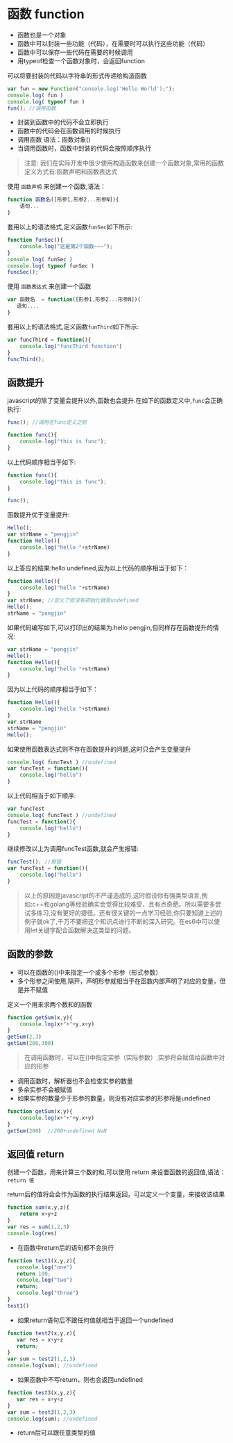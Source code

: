# 函数 function

* 函数也是一个对象
* 函数中可以封装一些功能（代码），在需要时可以执行这些功能（代码）
* 函数中可以保存一些代码在需要的时候调用
* 用typeof检查一个函数对象时，会返回function

可以将要封装的代码以字符串的形式传递给构造函数

```javascript
var fun = new Function("console.log('Hello World');");
console.log( fun )
console.log( typeof fun )
fun(); //调用函数
```

* 封装到函数中的代码不会立即执行
* 函数中的代码会在函数调用的时候执行
* 调用函数 语法：函数对象()
* 当调用函数时，函数中封装的代码会按照顺序执行

> 注意: 我们在实际开发中很少使用构造函数来创建一个函数对象,常用的函数定义方式有:函数声明和函数表达式

使用 `函数声明` 来创建一个函数,语法：

```javascript
function 函数名([形参1,形参2...形参N]){
	语句...
}
```

套用以上的语法格式,定义函数`funSec`如下所示:

```javascript
function funSec(){
	console.log("这是第2个函数~~~");
}
console.log( funSec )
console.log( typeof funSec )
funcSec();
```

使用 `函数表达式` 来创建一个函数

```javascript
var 函数名  = function([形参1,形参2...形参N]){
   语句....
}
```

套用以上的语法格式,定义函数`funThird`如下所示:

```javascript
var funcThird = function(){
	console.log("funcThird function")
}
funcThird();
```

## 函数提升

javascript的除了变量会提升以外,函数也会提升.在如下的函数定义中,`func`会正确执行:

```javascript
func(); //调用在func定义之前

function func(){
	console.log("this is func");
}
```

以上代码顺序相当于如下:

```javascript
function func(){
	console.log("this is func");
}

func(); 
```

函数提升优于变量提升:

```javascript
Hello();
var strName = "pengjin"
function Hello(){
	console.log("hello "+strName)
}
```

以上答应的结果:hello undefined,因为以上代码的顺序相当于如下：

```javascript
function Hello(){
	console.log("hello "+strName)
}
var strName; //定义了但没有初始化就是undefined
Hello();
strName = "pengjin"
```

如果代码编写如下,可以打印出的结果为:hello pengjin,但同样存在函数提升的情况:

```javascript
var strName = "pengjin"
Hello();
function Hello(){
	console.log("hello "+strName)
}
```

因为以上代码的顺序相当于如下：

```javascript
function Hello(){
	console.log("hello "+strName)
}
var strName 
strName = "pengjin"
Hello();
```

如果使用函数表达式则不存在函数提升的问题,这时只会产生变量提升

```javascript
console.log( funcTest ) //undefined
var funcTest = function(){
	console.log("hello")
}
```

以上代码相当于如下顺序:

```javascript
var funcTest
console.log( funcTest ) //undefined
funcTest = function(){
	console.log("hello")
}
```

继续修改以上为调用funcTest函数,就会产生报错:

```javascript
funcTest(); //报错
var funcTest = function(){
	console.log("hello")
}
```

> 以上的原因是javascript的不严谨造成的,这时假设你有强类型语言,例如:c++和golang等经验确实会觉得比较难受，且有点奇葩。所以需要多尝试多练习,没有更好的捷径。还有很关键的一点学习经验,你只要知道上述的例子就ok了,千万不要把这个知识点进行不断的深入研究。在es6中可以使用let关键字配合函数解决这类型的问题。

## 函数的参数

* 可以在函数的()中来指定一个或多个形参（形式参数）
* 多个形参之间使用,隔开，声明形参就相当于在函数内部声明了对应的变量，但是并不赋值

定义一个用来求两个数和的函数

```javascript
function getSum(x,y){
    console.log(x+"+"+y,x+y)
}
getSum(2,3)
getSum(200,300)
```

>  在调用函数时，可以在()中指定实参（实际参数）,实参将会赋值给函数中对应的形参


* 调用函数时，解析器也不会检查实参的数量
* 多余实参不会被赋值
* 如果实参的数量少于形参的数量，则没有对应实参的形参将是undefined

```javascript
function getSum(x,y){
    console.log(x+"+"+y,x+y)
}
getSum(200)  //200+undefined NaN
```

## 返回值 return

创建一个函数，用来计算三个数的和,可以使用 return 来设置函数的返回值,语法：`return 值`

return后的值将会会作为函数的执行结果返回，可以定义一个变量，来接收该结果

```javascript
function sum(x,y,z){
	return x+y+z
}
var res = sum(1,2,3)
console.log(res)
```

* 在函数中return后的语句都不会执行

```javascript
function test1(x,y,z){
   console.log("one")
   return 100;
   console.log("two")
   return;
   console.log("three")
}
test1()
```

* 如果return语句后不跟任何值就相当于返回一个undefined

```javascript
function test2(x,y,z){
   var res = x+y+z
   return;
}
var sum = test2(1,2,3)
console.log(sum); //undefined
```

* 如果函数中不写return，则也会返回undefined

```javascript
function test3(x,y,z){
   var res = x+y+z
}
var sum = test3(1,2,3)
console.log(sum); //undefined
```

* return后可以跟任意类型的值
